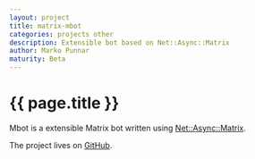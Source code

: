```yaml
---
layout: project
title: matrix-mbot
categories: projects other
description: Extensible bot based on Net::Async::Matrix
author: Marko Punnar
maturity: Beta
---
```


# {{ page.title }}

Mbot is a extensible Matrix bot written using [Net::Async::Matrix](https://metacpan.org/release/Net-Async-Matrix).

The project lives on [GitHub](https://github.com/aretaja/matrix_mbot).
